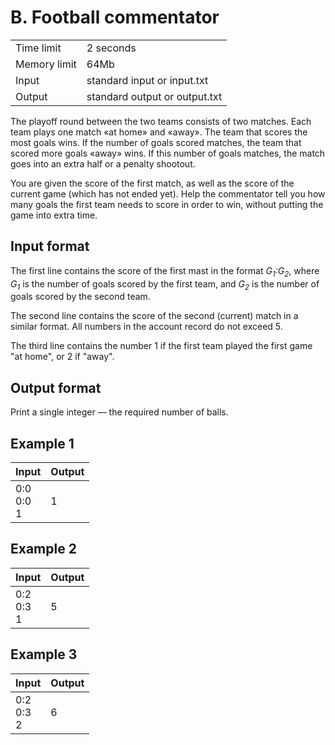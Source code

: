 # B. Football commentator
<table>
  <tr>
      <td>Time limit</td>
      <td>2 seconds</td>
  </tr>
  <tr>
      <td>Memory limit</td>
      <td>64Mb</td>
  </tr>
  <tr>
      <td>Input</td>
      <td>standard input or input.txt</td>
  </tr>
  <tr>
      <td>Output</td>
      <td>standard output or output.txt</td>
  </tr>
</table>

The playoff round between the two teams consists of two matches. Each team plays one match «at home» and «away». 
The team that scores the most goals wins. If the number of goals scored matches, the team that scored more
goals «away» wins. If this number of goals matches, the match goes into an extra half or a penalty shootout.  

You are given the score of the first match, as well as the score of the current game (which has not ended yet). Help the commentator tell you how
many goals the first team needs to score in order to win, without putting the game into extra time.

## Input format
The first line contains the score of the first mast in the format <i>G<sub>1</sub>:G<sub>2</sub></i>, where <i>G<sub>1</sub></i> is the number of goals scored
by the first team, and <i>G<sub>2</sub></i> is the number of goals scored by the second team.  

The second line contains the score of the second (current) match in a similar format. All numbers in the account
record do not exceed 5.  

The third line contains the number 1 if the first team played the first game "at home", or 2 if "away".

## Output format
Print a single integer — the required number of balls.

## Example 1
| Input              | Output |
|:-------------------|:-------|
| 0:0</br>0:0</br> 1 | 1      |

## Example 2
| Input              | Output |
|:-------------------|:-------|
| 0:2</br>0:3</br> 1 | 5      |

## Example 3
| Input              | Output |
|:-------------------|:-------|
| 0:2</br>0:3</br> 2 | 6      |

